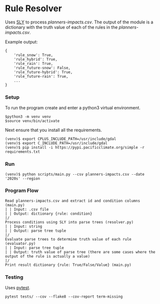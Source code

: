 # Rule Resolver
Uses [SLY](https://github.com/dabeaz/sly) to process _planners-impacts.csv_.  The output of the module is a dictionary with the truth value of each of the rules in the _planners-impacts.csv_.

Example output:
```
{
    'rule_snow': True,
    'rule_hybrid': True,
    'rule_rain': True,
    'rule_future-snow': False,
    'rule_future-hybrid': True,
    'rule_future-rain': True,
    ...
}
```

### Setup
To run the program create and enter a python3 virtual environment.
```
$python3 -m venv venv
$source venv/bin/activate
```

Next ensure that you install all the requirements.
```
(venv)$ export CPLUS_INCLUDE_PATH=/usr/include/gdal
(venv)$ export C_INCLUDE_PATH=/usr/include/gdal
(venv)$ pip install -i https://pypi.pacificclimate.org/simple -r requirements.txt
```

### Run
```
(venv)$ python scripts/main.py --csv planners-impacts.csv --date '2020s' --region
```


### Program Flow
```
Read planners-impacts.csv and extract id and condition columns (main.py)
| | Input: .csv file
| | Output: dictionary {rule: condition}
|/
Process conditions using SLY into parse trees (resolver.py)
| | Input: string
| | Output: parse tree tuple
|/
Evaluate parse trees to determine truth value of each rule (evaluator.py)
| | Input: parse tree tuple
| | Output: truth value of parse tree (there are some cases where the output of the rule is actually a value)
|/
Print result dictionary {rule: True/False/Value} (main.py)
```

### Testing
Uses [pytest](https://github.com/pytest-dev/pytest).
```
pytest tests/ --cov --flake8 --cov-report term-missing
```
